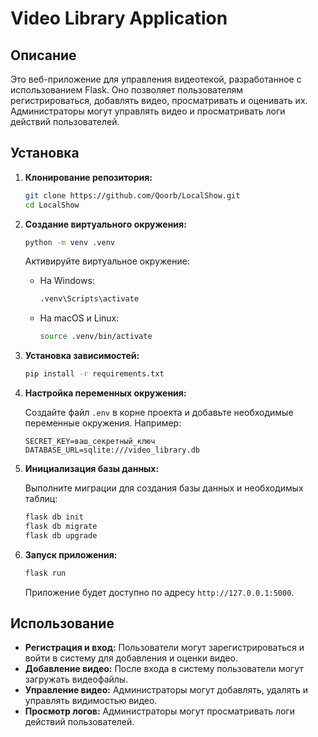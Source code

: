 # Video Library Application

## Описание

Это веб-приложение для управления видеотекой, разработанное с использованием Flask. Оно позволяет пользователям регистрироваться, добавлять видео, просматривать и оценивать их. Администраторы могут управлять видео и просматривать логи действий пользователей.

## Установка

1. **Клонирование репозитория:**

   ```bash
   git clone https://github.com/Qoorb/LocalShow.git
   cd LocalShow
   ```

2. **Создание виртуального окружения:**

   ```bash
   python -m venv .venv
   ```

   Активируйте виртуальное окружение:

   - На Windows:
     ```bash
     .venv\Scripts\activate
     ```
   - На macOS и Linux:
     ```bash
     source .venv/bin/activate
     ```

3. **Установка зависимостей:**

   ```bash
   pip install -r requirements.txt
   ```

4. **Настройка переменных окружения:**

   Создайте файл `.env` в корне проекта и добавьте необходимые переменные окружения. Например:

   ```
   SECRET_KEY=ваш_секретный_ключ
   DATABASE_URL=sqlite:///video_library.db
   ```

5. **Инициализация базы данных:**

   Выполните миграции для создания базы данных и необходимых таблиц:

   ```bash
   flask db init
   flask db migrate
   flask db upgrade
   ```

6. **Запуск приложения:**

   ```bash
   flask run
   ```

   Приложение будет доступно по адресу `http://127.0.0.1:5000`.

## Использование

- **Регистрация и вход:** Пользователи могут зарегистрироваться и войти в систему для добавления и оценки видео.
- **Добавление видео:** После входа в систему пользователи могут загружать видеофайлы.
- **Управление видео:** Администраторы могут добавлять, удалять и управлять видимостью видео.
- **Просмотр логов:** Администраторы могут просматривать логи действий пользователей.
